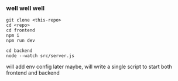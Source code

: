 ### well well well

```
git clone <this-repo>
cd <repo>
cd frontend
npm i
npm run dev
```

```
cd backend
node --watch src/server.js
```


will add env config later
maybe, will write a single script to start both frontend and backend